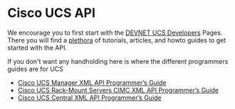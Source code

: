 # Cisco UCS API

We encourage you to first start with the [DEVNET UCS Developers](https://developer.cisco.com/site/ucs-dev-center/index.gsp) Pages.  There you will find a [plethora](https://www.youtube.com/watch?v=-mTUmczVdik) of tutorials, articles, and howto guides to get started with the API. 

If you don't want any handholding here is where the different programmers guides are for UCS

* [Cisco UCS Manager XML API Programmer’s Guide](http://www.cisco.com/c/en/us/td/docs/unified_computing/ucs/sw/api/b_ucs_api_book.html)
* [Cisco UCS Rack-Mount Servers CIMC XML API Programmer’s Guide](http://www.cisco.com/c/en/us/td/docs/unified_computing/ucs/c/sw/api/b_cimc_api_book.html)
* [Cisco UCS Central XML API Programmer’s Guide](http://www.cisco.com/c/en/us/td/docs/unified_computing/ucs/ucs-central/api/b_UCSC_XML_API_book.html)
